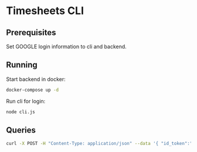 # Timesheets CLI

## Prerequisites

Set GOOGLE login information to cli and backend.

## Running

Start backend in docker:

```bash
docker-compose up -d
```

Run cli for login:

```bash
node cli.js
```

## Queries

```bash
curl -X POST -H "Content-Type: application/json" --data '{ "id_token":"test" }' http://localhost:8000/
```
